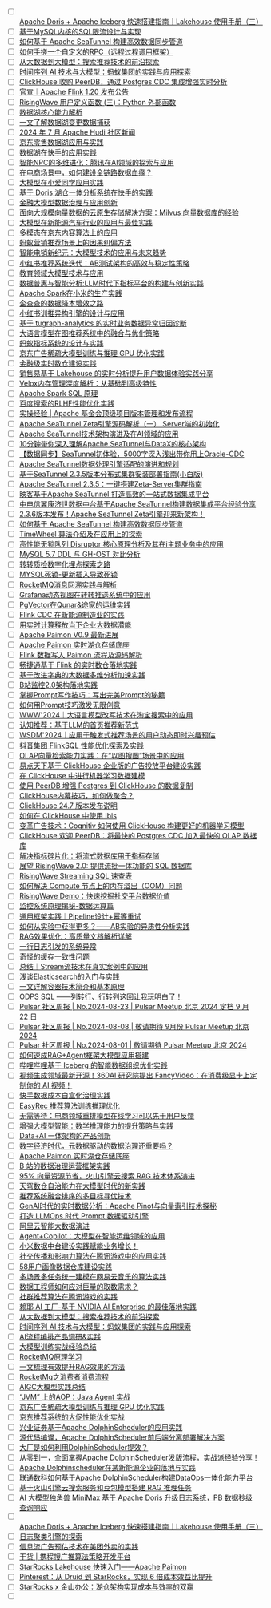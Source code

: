 - [ ] [Apache Doris + Apache Iceberg 快速搭建指南｜Lakehouse 使用手册（三）](https://mp.weixin.qq.com/s/roVZOo6UiV3_Nydr0FS7rQ)
- [ ] [基于MySQL内核的SQL限流设计与实现](https://mp.weixin.qq.com/s/oEay2_jf5C77s_KCn-2hjA)
- [ ] [如何基于 Apache SeaTunnel 构建高效数据同步管道](https://mp.weixin.qq.com/s/iaZryfC2b5ceKkdTJJJsag)
- [ ] [如何手搓一个自定义的RPC（远程过程调用框架）](https://mp.weixin.qq.com/s/dQUebz5N5WFSoe56VO898A)
- [ ] [从大数据到大模型：搜索推荐技术的前沿探索](https://mp.weixin.qq.com/s/uoYfm5SjM4VRHPj1xjEd-A)
- [ ] [时间序列 AI 技术与大模型：蚂蚁集团的实践与应用探索](https://mp.weixin.qq.com/s/vYqqYNQPnb-XFQ0QuYLkqQ)
- [ ] [ClickHouse 收购 PeerDB，通过 Postgres CDC 集成增强实时分析](https://mp.weixin.qq.com/s/hEW064tvzrV7hGkcst2vYQ)
- [ ] [官宣｜Apache Flink 1.20 发布公告](https://mp.weixin.qq.com/s/VMjMBdLGug2kTqtXkNj2xg)
- [ ] [RisingWave 用户定义函数 (三)：Python 外部函数](https://mp.weixin.qq.com/s/m4gzYtQg5RqkiN7PFDNzKQ)
- [ ] [数据湖核心能力解析](https://mp.weixin.qq.com/s/CmEsEPtyepfGzWXgag7lBw)
- [ ] [一文了解数据湖变更数据捕获](https://mp.weixin.qq.com/s/xEa7vvBYua_9bpK_iRCc9Q)
- [ ] [2024 年 7 月 Apache Hudi 社区新闻](https://mp.weixin.qq.com/s/fRgw03dNxXrikMya3nXniQ)
- [ ] [京东零售数据湖应用与实践](https://mp.weixin.qq.com/s/NScTGk63ycEMh-0spTvdJg)
- [ ] [数据湖在快手的应用实践](https://mp.weixin.qq.com/s/J6Rk_PwnQwhquy6FZSLulw)
- [ ] [智能NPC的多维进化：腾讯在AI领域的探索与应用](https://mp.weixin.qq.com/s/UAMNHpCrMfG6sfllw2pvhQ)
- [ ] [在电商场景中，如何建设全链路数据血缘？](https://mp.weixin.qq.com/s/0x07-avGGVdcgU1W4jj5zA)
- [ ] [大模型在小爱同学应用实践](https://mp.weixin.qq.com/s/M-agcbwjFC7_ZFglKm8jDg)
- [ ] [基于 Doris 湖仓一体分析系统在快手的实践](https://mp.weixin.qq.com/s/Wx-oGlyVv8T7o7Cbk6bzUg)
- [ ] [金融大模型数据治理与应用创新](https://mp.weixin.qq.com/s/fVh8TxWEUzUzzqM6Riu4TQ)
- [ ] [面向大规模向量数据的云原生存储解决方案：Milvus 向量数据库的经验](https://mp.weixin.qq.com/s/WoVg3peYX0oiSUyGYTpRQw)
- [ ] [大模型在新能源汽车行业的应用与最佳实践](https://mp.weixin.qq.com/s/cE-T-WLgouqAuyS-Vh5O-w)
- [ ] [多模态在京东内容算法上的应用](https://mp.weixin.qq.com/s/O-8YfYTpUO8ixtMl14BTPw)
- [ ] [蚂蚁营销推荐场景上的因果纠偏方法](https://mp.weixin.qq.com/s/G12bMZ4yg26Q8T7HXmzhmg)
- [ ] [智能电销新纪元：大模型技术的应用与未来趋势](https://mp.weixin.qq.com/s/2DuMr-IbnSAN-VNwNLYU1g)
- [ ] [小红书推荐系统迭代：AB测试架构的高效与稳定性策略](https://mp.weixin.qq.com/s/Mexs5YSDmGTLQuE_oz6HDg)
- [ ] [教育领域大模型技术与应用](https://mp.weixin.qq.com/s/uFrcDnsi04wLTUmQcGi7KA)
- [ ] [数据普惠与智能分析:LLM时代下指标平台的构建与创新实践](https://mp.weixin.qq.com/s/ukCMEvCLRy_usbKawjoYhw)
- [ ] [Apache Spark在小米的生产实践](https://mp.weixin.qq.com/s/zhyW_UIpY1kTU47j1gin7w)
- [ ] [企查查的数据降本增效之路](https://mp.weixin.qq.com/s/7CnLMgBAq8rDLrrcZWotcA)
- [ ] [小红书训推异构引擎的设计与应用](https://mp.weixin.qq.com/s/-5X0JZ3arHq03WoJcxLAGQ)
- [ ] [基于 tugraph-analytics 的实时业务数据异常归因诊断](https://mp.weixin.qq.com/s/R3OlbqBs8KMqbBwJHZHDQQ)
- [ ] [大语言模型在图推荐系统中的融合与优化策略](https://mp.weixin.qq.com/s/cZAsYgMRRkt1ov2s6V8DhA)
- [ ] [蚂蚁指标系统的设计与实践](https://mp.weixin.qq.com/s/-TxtgeL8HPdojCquViiB2Q)
- [ ] [京东广告稀疏大模型训练与推理 GPU 优化实践](https://mp.weixin.qq.com/s/4Cr4ItV31qyJpOjgZ1412Q)
- [ ] [金融级实时数仓建设实践](https://mp.weixin.qq.com/s/y1O3DDX8u86gOZTau74rWA)
- [ ] [销售易基于 Lakehouse 的实时分析提升用户数据体验实践分享](https://mp.weixin.qq.com/s/uSxxAekgfGDDZ8J7mCrqog)
- [ ] [Velox内存管理深度解析：从基础到高级特性](https://mp.weixin.qq.com/s/PCUB54mqqeHsSqhX-6lvVg)
- [ ] [Apache Spark SQL 原理](https://mp.weixin.qq.com/s/SU3VksnBcc5zL12gECSW2g)
- [ ] [百度搜索的RLHF性能优化实践](https://mp.weixin.qq.com/s/XTU-kRZKOEAn71QwCFpSzQ)
- [ ] [实操经验 | Apache 基金会顶级项目版本管理和发布流程](https://mp.weixin.qq.com/s/kwonupVFmBVYGaZ3O4zW2Q)
- [ ] [Apache SeaTunnel Zeta引擎源码解析（一） Server端的初始化](https://mp.weixin.qq.com/s/1jttRomyxDUnghqYTO7nwA)
- [ ] [Apache SeaTunnel技术架构演进及在AI领域的应用](https://mp.weixin.qq.com/s/Tm4nt5u7OZFGoRsNM6pTBA)
- [ ] [10分钟带你深入理解Apache SeaTunnel与DataX的核心架构](https://mp.weixin.qq.com/s/k54OtFH57cZ3Jnh94__8og)
- [ ] [【数据同步】SeaTunnel初体验，5000字深入浅出带你用上Oracle-CDC](https://mp.weixin.qq.com/s/NXaWCTKXg5aYYO0OVUjw1w)
- [ ] [Apache SeaTunnel数据处理引擎适配的演进和规划](https://mp.weixin.qq.com/s/z5Opub2dRva3zQkTqtSHOw)
- [ ] [基于SeaTunnel 2.3.5版本分布式集群安装部署指南(小白版)](https://mp.weixin.qq.com/s/o72D_Xik1g1PgiPz0GHJSw)
- [ ] [Apache SeaTunnel 2.3.5：一键搭建Zeta-Server集群指南](https://mp.weixin.qq.com/s/RE3gqqn_-7RzoGn-C76iPg)
- [ ] [映客基于Apache SeaTunnel 打造高效的一站式数据集成平台](https://mp.weixin.qq.com/s/L7EsQkmEA1nQQppYN8LEyA)
- [ ] [中电信翼康济世数据中台基于Apache SeaTunnel构建数据集成平台经验分享](https://mp.weixin.qq.com/s/SitGSc9iZYlH-nLpGR0AJw)
- [ ] [2.3.6版本发布！Apache SeaTunnel Zeta引擎迎来新架构！](https://mp.weixin.qq.com/s/wCVO3QEx0MJIQrKdJ1JBxw)
- [ ] [如何基于 Apache SeaTunnel 构建高效数据同步管道](https://mp.weixin.qq.com/s/iaZryfC2b5ceKkdTJJJsag)
- [ ] [TimeWheel 算法介绍及在应用上的探索](https://mp.weixin.qq.com/s/dopgOC5zdvyoy5phjAlH3A)
- [ ] [高性能无锁队列 Disruptor 核心原理分析及其在i主题业务中的应用](https://mp.weixin.qq.com/s/YKZ1n5O30nowOrfmjMcmOw)
- [ ] [MySQL 5.7 DDL 与 GH-OST 对比分析](https://mp.weixin.qq.com/s/YFpKp4Y1s6ITdaMLSE66Ow)
- [ ] [转转质检数字化埋点探索之路](https://mp.weixin.qq.com/s/oHbUqbYQToShsLYFQWRf6A)
- [ ] [MYSQL死锁-更新插入导致死锁](https://mp.weixin.qq.com/s/hJQASf94Q68ZW2C3DuEs0A)
- [ ] [RocketMQ消息回溯实践与解析](https://mp.weixin.qq.com/s/gI303eszTbTi5hin-dw4UQ)
- [ ] [Grafana动态视图在转转推送系统中的应用](https://mp.weixin.qq.com/s/stW6eLoOzewkAb5ngdKx4A)
- [ ] [PgVector在Qunar&途家的运维实践](https://mp.weixin.qq.com/s/gvaqEEwjuEDBk9nGUeoUwQ)
- [ ] [Flink CDC 在新能源制造业的实践](https://mp.weixin.qq.com/s/CvthbJQ3E0EvQ0_yRZ84dg)
- [ ] [用实时计算释放当下企业大数据潜能](https://mp.weixin.qq.com/s/t6Mo3TZOtk31C5fCu_Sjjw)
- [ ] [Apache Paimon V0.9 最新进展](https://mp.weixin.qq.com/s/_rvOUjX_vRlvo9RBwy_ZbA)
- [ ] [Apache Paimon 实时湖仓存储底座](https://mp.weixin.qq.com/s/todRtMpNPnq5f1IXZmooMA)
- [ ] [Flink 数据写入 Paimon 流程及源码解析](https://mp.weixin.qq.com/s/-mXLkAMiMpeym1_zEiYDcQ)
- [ ] [畅捷通基于 Flink 的实时数仓落地实践](https://mp.weixin.qq.com/s/x7CMkuXygitnnYk3yPi3CQ)
- [ ] [基于改进字典的大数据多维分析加速实践](https://mp.weixin.qq.com/s/XSrRc5ccHFJBE-IzORm-3Q)
- [ ] [B站监控2.0架构落地实践](https://mp.weixin.qq.com/s/gTB_hEXJQ2gz_oP7VN3-dg)
- [ ] [掌握Prompt写作技巧：写出完美Prompt的秘籍](https://mp.weixin.qq.com/s/NsRY_hEUSEZbubWYK1_1RQ)
- [ ] [如何用Prompt技巧激发无限创意](https://mp.weixin.qq.com/s/Qlz2iyO6dN4-MWJmIHZIiQ)
- [ ] [WWW'2024｜大语言模型改写技术在淘宝搜索中的应用](https://mp.weixin.qq.com/s/DfHWs_773gErF6o0y9cw9Q)
- [ ] [认知推荐：基于LLM的首页推荐新范式](https://mp.weixin.qq.com/s/J2GVJcZoL5tSbgWR0qzZGQ)
- [ ] [WSDM'2024｜应用于触发式推荐场景的用户动态即时兴趣预估](https://mp.weixin.qq.com/s/t9MxXW-Hbo1uT_PCyJoVuQ)
- [ ] [抖音集团 FlinkSQL 性能优化探索及实践](https://mp.weixin.qq.com/s/HcloGlb18KJlouEd68FPgw)
- [ ] [OLAP向量检索能力实践：在“以图搜图”场景中的应用](https://mp.weixin.qq.com/s/l89q3s3Q64bdyP2c8wV8EA)
- [ ] [易点天下基于 ClickHouse 企业版的广告投放平台建设实践](https://mp.weixin.qq.com/s/IOFfWefWrf-oczijWRWmbw)
- [ ] [在 ClickHouse 中进行机器学习数据建模](https://mp.weixin.qq.com/s/o8abh1ZI1vERpgGQQqwK0w)
- [ ] [使用 PeerDB 增强 Postgres 到 ClickHouse 的数据复制](https://mp.weixin.qq.com/s/BDU98fe-KSzfL2PivYJnXQ)
- [ ] [ClickHouse内幕技巧，如何做聚合？](https://mp.weixin.qq.com/s/UYoRFpJxS-H969okhl1Wkw)
- [ ] [ClickHouse 24.7 版本发布说明](https://mp.weixin.qq.com/s/aIfzqSscl-me-zPCx0t6iQ)
- [ ] [如何在 ClickHouse 中使用 Ibis](https://mp.weixin.qq.com/s/63kG9ZakA1nmJ0XP3y7_EA)
- [ ] [变革广告技术：Cognitiv 如何使用 ClickHouse 构建更好的机器学习模型](https://mp.weixin.qq.com/s/5d-uusHLg-2XTgjxiyBo3w)
- [ ] [ClickHouse 欢迎 PeerDB：将最快的 Postgres CDC 加入最快的 OLAP 数据库](https://mp.weixin.qq.com/s/G_ODP39SZzEFDYhUvRF5Pg)
- [ ] [解决指标碎片化：将流式数据库用于指标存储](https://mp.weixin.qq.com/s/88YOwEF3Aw9bZxanM8zLAA)
- [ ] [展望 RisingWave 2.0: 提供流批一体功能的 SQL 数据库](https://mp.weixin.qq.com/s/AvWdafKo8EVNnW80pBz09w)
- [ ] [RisingWave Streaming SQL 速查表](https://mp.weixin.qq.com/s/TdCNclBrGewycX9_IuT4gg)
- [ ] [如何解决 Compute 节点上的内存溢出（OOM）问题](https://mp.weixin.qq.com/s/lqf6Lu0NWPuVuWqQsHJf9g)
- [ ] [RisingWave Demo：快速挖掘社交平台数据价值](https://mp.weixin.qq.com/s/OT7IpUJoTVqNypOWlHv2jA)
- [ ] [监控系统原理揭秘-数据运算篇](https://mp.weixin.qq.com/s/TQJITSJ70FEIQ_ZVIyD3cA)
- [ ] [通用框架实践｜Pipeline设计+幂等重试](https://mp.weixin.qq.com/s/bBZFDx6WwRfTnfQS08Mesg)
- [ ] [如何从实验中获得更多？——AB实验的异质性分析实践](https://mp.weixin.qq.com/s/FjifDJTSnOYXBymJ0hI5Dw)
- [ ] [RAG效果优化：高质量文档解析详解](https://mp.weixin.qq.com/s/-aocUBeHsE0fbT5MTshqCA)
- [ ] [一行日志引发的系统异常](https://mp.weixin.qq.com/s/fkKSARsOZrGjjE7R57PjUA)
- [ ] [奇怪的缓存一致性问题](https://mp.weixin.qq.com/s/hcmRh493yWJUJTJl0tlZWw)
- [ ] [总结｜Stream流技术在真实案例中的应用](https://mp.weixin.qq.com/s/mZbejfgxLVwO7pu4nkRjIg)
- [ ] [浅谈Elasticsearch的入门与实践](https://mp.weixin.qq.com/s/wlh2AHpNLrz9dHxPw9UrkQ)
- [ ] [一文详解容器技术简介和基本原理](https://mp.weixin.qq.com/s/qF1IQjy-A4xijW9YRf8Rvg)
- [ ] [ODPS SQL ——列转行、行转列这回让我玩明白了！](https://mp.weixin.qq.com/s/93EiX5nUeTSxyDOt3SE1CA)
- [ ] [Pulsar 社区周报 | No.2024-08-23 | Pulsar Meetup 北京 2024 定档 9 月 22 日](https://mp.weixin.qq.com/s/s52VzPF7YMzBCsp1rNTmQA)
- [ ] [Pulsar 社区周报 | No.2024-08-08 | 敬请期待 9月份 Pulsar Meetup 北京 2024](https://mp.weixin.qq.com/s/qxpwTUr3x-BoXJalkuCC-g)
- [ ] [Pulsar 社区周报 | No.2024-08-01 | 敬请期待 Pulsar Meetup 北京 2024](https://mp.weixin.qq.com/s/j4XFsD6hww5cMgM2sJdOMA)
- [ ] [如何速成RAG+Agent框架大模型应用搭建](https://mp.weixin.qq.com/s/VkshAGjPTfTbKfgyNvM8uw)
- [ ] [哔哩哔哩基于 Iceberg 的智能数据组织优化实践](https://mp.weixin.qq.com/s/CA6ZEkQTy6g_ZsEvVxfkLg)
- [ ] [视频生成领域最新开源！360AI 研究院提出 FancyVideo：在消费级显卡上定制你的 AI 视频！](https://mp.weixin.qq.com/s/PoHwYxVqwV3uyfe7V221Fw)
- [ ] [快手数据成本白盒化治理实践](https://mp.weixin.qq.com/s/PvwmQOrXYwRsvYnRgR9xNQ)
- [ ] [EasyRec 推荐算法训练推理优化](https://mp.weixin.qq.com/s/nbYdmG7ieYjmPixY0WTSNA)
- [ ] [无需等待：电商领域重排模型在线学习可以先于用户反馈](https://mp.weixin.qq.com/s/jl3ZC1OBCzvq6OBrUmCjYQ)
- [ ] [增强大模型智能：数学推理能力的提升策略与实践](https://mp.weixin.qq.com/s/4YjJzbMOYPtjic9r_bXg8w)
- [ ] [Data+AI 一体架构的产品创新](https://mp.weixin.qq.com/s/igZk0CY-KoEigjjgWWq9sw)
- [ ] [数字经济时代，元数据驱动的数据治理还重要吗？](https://mp.weixin.qq.com/s/OjegjkHN0KHxJ8tHnCbVYg)
- [ ] [Apache Paimon 实时湖仓存储底座](https://mp.weixin.qq.com/s/jdDjXyS8Uh6cWdCmgOB9sg)
- [ ] [B 站的数据治理运营框架实践](https://mp.weixin.qq.com/s/jEkYJyc6j-qMQb-TTi0eHg)
- [ ] [95% 向量资源节省，火山引擎云搜索 RAG 技术体系演进](https://mp.weixin.qq.com/s/tTyyBcf0SOfP7KY1D91cEA)
- [ ] [天穹数仓自治能力在大模型时代的新实践](https://mp.weixin.qq.com/s/uBxUOMZQDcXRdyy_WNxrZw)
- [ ] [推荐系统融合排序的多目标寻优技术](https://mp.weixin.qq.com/s/Wy4t_rn2h45mDwVnGWk57A)
- [ ] [GenAI时代的实时数据分析：Apache Pinot与向量索引技术探秘](https://mp.weixin.qq.com/s/hyG-xrZrdft77hA2adMY2g)
- [ ] [打造 LLMOps 时代 Prompt 数据驱动引擎](https://mp.weixin.qq.com/s/PurPjjBLDQafX_-s5MbpDg)
- [ ] [阿里云智能大数据演进](https://mp.weixin.qq.com/s/tBxKSIkQ6nns_QKdqLiQXw)
- [ ] [Agent+Copilot：大模型在智能运维领域的应用](https://mp.weixin.qq.com/s/gsX1Sc-zHDGaDhki3m7c0w)
- [ ] [小米数据中台建设实践赋能业务增长！](https://mp.weixin.qq.com/s/xTgLm04UWH1kAoL9YCVN7g)
- [ ] [社交传播和影响力算法在腾讯游戏中的应用实践](https://mp.weixin.qq.com/s/utZ5OZEuPyg6WV0a-TEfSQ)
- [ ] [58用户画像数据仓库建设实践](https://mp.weixin.qq.com/s/3D6l-dn4oThglJosVJ04EQ)
- [ ] [多场景多任务统一建模在网易云音乐的算法实践](https://mp.weixin.qq.com/s/DBNNLe678gfZiOjf3Pm0ZQ)
- [ ] [数据工程师如何应对巨量的取数需求？](https://mp.weixin.qq.com/s/ySfJmVj0M9JiaNQx7cOI9A)
- [ ] [社群推荐算法在腾讯游戏的实践](https://mp.weixin.qq.com/s/5NVPoJ16VgFpJOUNQnBfew)
- [ ] [赖耶 AI 工厂-基于 NVIDIA AI Enterprise 的最佳落地实践](https://mp.weixin.qq.com/s/VT0vQlUrhS7Mj1c8e7IGjA)
- [ ] [从大数据到大模型：搜索推荐技术的前沿探索](https://mp.weixin.qq.com/s/uoYfm5SjM4VRHPj1xjEd-A)
- [ ] [时间序列 AI 技术与大模型：蚂蚁集团的实践与应用探索](https://mp.weixin.qq.com/s/vYqqYNQPnb-XFQ0QuYLkqQ)
- [ ] [AI流程编排产品调研&实践](https://mp.weixin.qq.com/s/I6azx3fwbYeN6cUB4OBAvw)
- [ ] [大模型训练实战经验总结](https://mp.weixin.qq.com/s/ItpCTCcMjTWQJtgpvdwTfw)
- [ ] [RocketMQ原理学习](https://mp.weixin.qq.com/s/vvL0BDSUOTJNiOiDX4RQ0A)
- [ ] [一文梳理有效提升RAG效果的方法](https://mp.weixin.qq.com/s/cSUM-U-JEcVerZtOqKKncA)
- [ ] [RocketMq之消费者消费流程](https://mp.weixin.qq.com/s/BmNsfEN3e50lqlcbzH8axA)
- [ ] [AIGC大模型实践总结](https://mp.weixin.qq.com/s/hM_C3hqZjjp6eNIeusP6bw)
- [ ] [“JVM” 上的AOP：Java Agent 实战](https://mp.weixin.qq.com/s/mX7v5lgfC7JXj-X6xUE3hw)
- [ ] [京东广告稀疏大模型训练与推理 GPU 优化实践](https://mp.weixin.qq.com/s/xfAZ4w7Rp6A5JW1M5Fj7aw)
- [ ] [京东推荐系统的大促性能优化实战](https://mp.weixin.qq.com/s/dRTjzLOIBXYd-lx1A8hb7w)
- [ ] [兴业证券基于Apache DolphinScheduler的应用实践](https://mp.weixin.qq.com/s/i1dy_Rg4qARTAL3i_I4yuQ)
- [ ] [源代码编译，Apache DolphinScheduler前后端分离部署解决方案](https://mp.weixin.qq.com/s/b8ug1dOB1YOV8Bn3I9LM7Q)
- [ ] [大厂是如何利用DolphinScheduler提效？](https://mp.weixin.qq.com/s/Q9U1yKqL83CnYWu21bPBWA)
- [ ] [从零到一，全面掌握Apache DolphinScheduler发版流程，实战派经验分享！](https://mp.weixin.qq.com/s/0hajsSdycTAqIyKTXToTOg)
- [ ] [Apache Dolphinscheduler在某新能源企业的落地与实践](https://mp.weixin.qq.com/s/r233942w2qzYCWIojoZlFg)
- [ ] [联通数科如何基于Apache DolphinScheduler构建DataOps一体化能力平台](https://mp.weixin.qq.com/s/fDXJtdbWIOTB55jm6vF4nw)
- [ ] [基于火山引擎云搜索服务和豆包模型搭建 RAG 推理任务](https://mp.weixin.qq.com/s/Wwst5Jjm3oYJTve1QnmuNg)
- [ ] [AI 大模型独角兽 MiniMax 基于 Apache Doris 升级日志系统，PB 数据秒级查询响应](https://mp.weixin.qq.com/s/7V19OjT5ThVM954too9dqQ)
- [ ] [Apache Doris + Apache Iceberg 快速搭建指南｜Lakehouse 使用手册（三）](https://mp.weixin.qq.com/s/roVZOo6UiV3_Nydr0FS7rQ)
- [ ] [日志聚类引擎的探索](https://mp.weixin.qq.com/s/HhlOdlX1aIPqoCVMBakRhQ)
- [ ] [信息流广告预估技术在美团外卖的实践](https://mp.weixin.qq.com/s/LqkYvp-OFEpWCcRzEy1b5Q)
- [ ] [干货 | 携程搜广推算法策略开发平台](https://mp.weixin.qq.com/s/vF9WX9nLJ04CL60yxUYA7Q)
- [ ] [StarRocks Lakehouse 快速入门——Apache Paimon](https://mp.weixin.qq.com/s/IWyFkdceXOhuBUDABCSbuA)
- [ ] [Pinterest：从 Druid 到 StarRocks，实现 6 倍成本效益比提升](https://mp.weixin.qq.com/s/-u6v7rQ06M8UDQkVL1TDgg)
- [ ] [StarRocks x 金山办公：湖仓架构实现成本与效率的双赢](https://mp.weixin.qq.com/s/otKP2IZLMFHvWmAPsbG4Ow)
- [ ] []()
